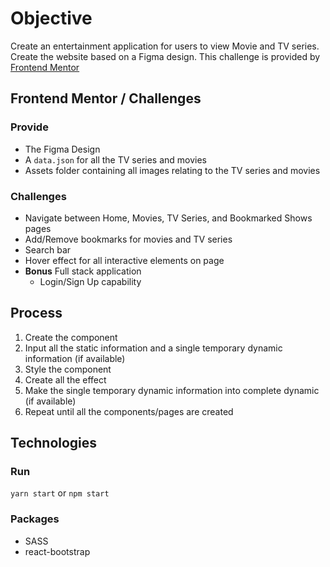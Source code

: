 # Objective

Create an entertainment application for users to view Movie and TV series. Create the website based on a Figma design. This challenge is provided by [Frontend Mentor](https://www.frontendmentor.io/challenges/entertainment-web-app-J-UhgAW1X)

## Frontend Mentor / Challenges

### Provide
- The Figma Design
- A `data.json` for all the TV series and movies
- Assets folder containing all images relating to the TV series and movies

### Challenges
- Navigate between Home, Movies, TV Series, and Bookmarked Shows pages
- Add/Remove bookmarks for movies and TV series
- Search bar
- Hover effect for all interactive elements on page
- **Bonus** Full stack application
    - Login/Sign Up capability

## Process

1. Create the component
2. Input all the static information and a single temporary dynamic information (if available)
3. Style the component
4. Create all the effect
5. Make the single temporary dynamic information into complete dynamic (if available)
6. Repeat until all the components/pages are created

## Technologies

### Run 

`yarn start` or `npm start`

### Packages
- SASS
- react-bootstrap